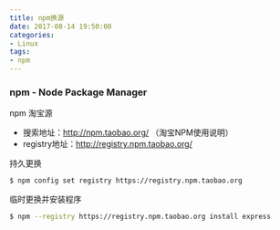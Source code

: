 ```yaml
---
title: npm换源
date: 2017-08-14 19:50:00
categories:
- Linux
tags:
- npm
---
```


### npm - Node Package Manager

npm 淘宝源

- 搜索地址：<http://npm.taobao.org/> （淘宝NPM使用说明）
- registry地址：<http://registry.npm.taobao.org/>

持久更换

``` bash
$ npm config set registry https://registry.npm.taobao.org
```

临时更换并安装程序

``` bash
$ npm --registry https://registry.npm.taobao.org install express
```





